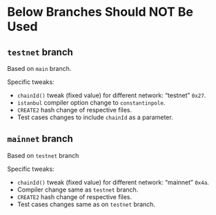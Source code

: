 # Below Branches Should NOT Be Used

## `testnet` branch
Based on `main` branch.

Specific tweaks: 
- `chainId()` tweak (fixed value) for different network: “testnet” `0x27`.
- `istanbul` compiler option change to `constantinpole`.
- `CREATE2` hash change of respective files.
- Test cases changes to include `chainId` as a parameter.

## `mainnet` branch
Based on `testnet` branch

Specific tweaks:
- `chainId()` tweak (fixed value) for different network: “mainnet” `0x4a`.
- Compiler change same as `testnet` branch.
- `CREATE2` hash change of respective files.
- Test cases changes same as on `testnet` branch.